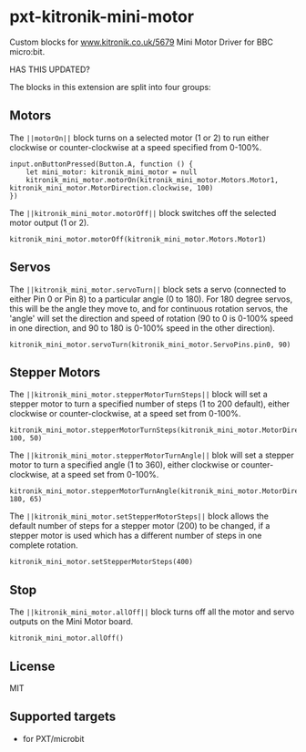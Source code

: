 # pxt-kitronik-mini-motor

Custom blocks for www.kitronik.co.uk/5679 Mini Motor Driver for BBC micro:bit.

HAS THIS UPDATED?

The blocks in this extension are split into four groups:

## Motors

The ``||motorOn||`` block turns on a selected motor (1 or 2)
to run either clockwise or counter-clockwise at a speed specified from 0-100%.

```blocks
input.onButtonPressed(Button.A, function () {
    let mini_motor: kitronik_mini_motor = null
    kitronik_mini_motor.motorOn(kitronik_mini_motor.Motors.Motor1, kitronik_mini_motor.MotorDirection.clockwise, 100)
})
```

The ``||kitronik_mini_motor.motorOff||`` block switches off the selected motor output (1 or 2).

```blocks
kitronik_mini_motor.motorOff(kitronik_mini_motor.Motors.Motor1)
```

## Servos

The ``||kitronik_mini_motor.servoTurn||`` block sets a servo (connected to either Pin 0 or Pin 8)
to a particular angle (0 to 180). For 180 degree servos, this will be the angle they move to, and 
for continuous rotation servos, the 'angle' will set the direction and speed of rotation 
(90 to 0 is 0-100% speed in one direction, and 90 to 180 is 0-100% speed in the other direction).

```blocks
kitronik_mini_motor.servoTurn(kitronik_mini_motor.ServoPins.pin0, 90)
```

## Stepper Motors

The ``||kitronik_mini_motor.stepperMotorTurnSteps||`` block will set a stepper motor to turn a specified
number of steps (1 to 200 default), either clockwise or counter-clockwise, at a speed set from 0-100%.

```blocks
kitronik_mini_motor.stepperMotorTurnSteps(kitronik_mini_motor.MotorDirection.clockwise, 100, 50)
```

The ``||kitronik_mini_motor.stepperMotorTurnAngle||`` blok will set a stepper motor to turn a specified angle
(1 to 360), either clockwise or counter-clockwise, at a speed set from 0-100%.

```blocks
kitronik_mini_motor.stepperMotorTurnAngle(kitronik_mini_motor.MotorDirection.counterClockwise, 180, 65)
```

The ``||kitronik_mini_motor.setStepperMotorSteps||`` block allows the default number of steps for a stepper motor (200)
to be changed, if a stepper motor is used which has a different number of steps in one complete rotation.

```blocks
kitronik_mini_motor.setStepperMotorSteps(400)
```

## Stop

The ``||kitronik_mini_motor.allOff||`` block turns off all the motor and servo outputs on the Mini Motor board.

```blocks
kitronik_mini_motor.allOff()
```

## License

MIT

## Supported targets

* for PXT/microbit

<script src="https://makecode.com/gh-pages-embed.js"></script><script>makeCodeRender("{{ site.makecode.home_url }}", "{{ site.github.owner_name }}/{{ site.github.repository_name }}");</script>


